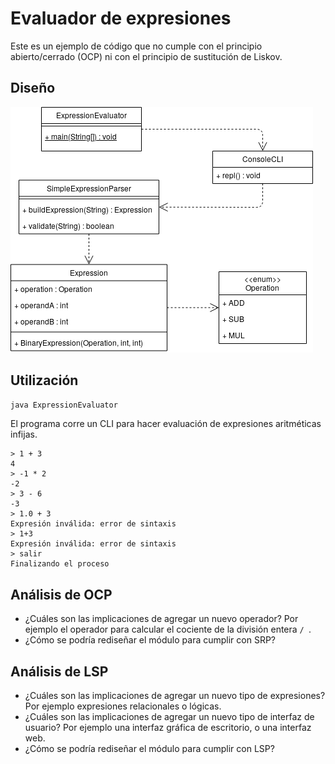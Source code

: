 # Evaluador de expresiones

Este es un ejemplo de código que no cumple con el principio abierto/cerrado (OCP) ni con el principio de sustitución de Liskov.

## Diseño ##

![Diagrama de clase](./SOLID-OCP.png)

## Utilización ##

```bash
java ExpressionEvaluator
```

El programa corre un CLI para hacer evaluación de expresiones aritméticas infijas.

```
> 1 + 3
4
> -1 * 2
-2
> 3 - 6
-3
> 1.0 + 3
Expresión inválida: error de sintaxis
> 1+3
Expresión inválida: error de sintaxis
> salir
Finalizando el proceso
```

## Análisis de OCP ##

* ¿Cuáles son las implicaciones de agregar un nuevo operador? Por ejemplo el operador para calcular el cociente de la división entera `/ `.
* ¿Cómo se podría rediseñar el módulo para cumplir con SRP?

## Análisis de LSP ##

* ¿Cuáles son las implicaciones de agregar un nuevo tipo de expresiones? Por ejemplo expresiones relacionales o lógicas.
* ¿Cuáles son las implicaciones de agregar un nuevo tipo de interfaz de usuario? Por ejemplo una interfaz gráfica de escritorio, o una interfaz web.
* ¿Cómo se podría rediseñar el módulo para cumplir con LSP?

